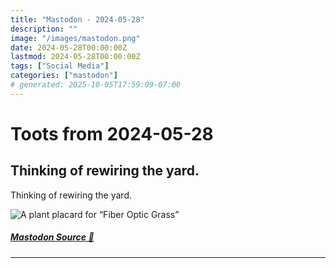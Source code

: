 ```yaml
---
title: "Mastodon - 2024-05-28"
description: ""
image: "/images/mastodon.png"
date: 2024-05-28T00:00:00Z
lastmod: 2024-05-28T00:00:00Z
tags: ["Social Media"]
categories: ["mastodon"]
# generated: 2025-10-05T17:59:09-07:00
---
```


# Toots from 2024-05-28

## Thinking of rewiring the yard.

Thinking of rewiring the yard.

![A plant placard for “Fiber Optic Grass” ](/mastodon/media/2c4ed5ac2f804083.jpeg)

##### [Mastodon Source 🐘](https://hachyderm.io/@mweagle/112516104543485102)

---

